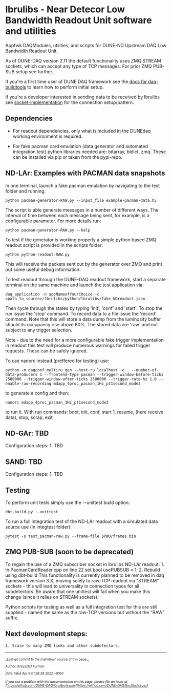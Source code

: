 # lbrulibs - Near Detecor Low Bandwidth Readout Unit software and utilities 
Appfwk DAQModules, utilities, and scripts for DUNE-ND Upstream DAQ Low Bandwidth Readout Unit.

As of DUNE-DAQ version 2.11 the default functionality uses ZMQ STREAM sockets, which can accept any type of TCP messages. For prior ZMQ PUB-SUB setup see further.

If you're a first time user of DUNE DAQ framework see the [docs for daq-buildtools](https://dune-daq-sw.readthedocs.io/en/latest/packages/daq-buildtools/) to learn how to perform initial setup.

If you're a developer interested in sending data to be received by lbrulibs see [socket-implementation](socket-implementation.md) for the connection setup/pattern.

## Dependencies

- For readout dependencies, only what is included in the DUNEdaq working environment is required.

- For fake pacman card emulation (data generator and automated integration test) python libraries needed are: bitarray, bidict, zmq. These can be installed via pip or taken from the pypi-repo.

## ND-LAr: Examples with PACMAN data snapshots
In one terminal, launch a fake pacman emulation by navigating to the test folder and running:

    python pacman-generator-RAW.py --input_file example-pacman-data.h5

The script is able generate messages in a number of different ways. The interval of time between each message being sent, for example,
is a configurable parameter. For more details run:

    python pacman-generator-RAW.py --help

To test if the generator is working properly a simple python based ZMQ readout script is provided in the scripts folder:

    python python-readout-RAW.py

This will receive the packets sent out by the generator over ZMQ and print out some useful debug information.

To test readout through the DUNE-DAQ readout framework, start a separate terminal on the same machine and launch the test application via:

    daq_application -n appNameofYourChoice -c <path_to_source>/lbrulibs/python/lbrulibs/fake_NDreadout.json
    
Then cycle through the states by typing 'init', 'conf' and 'start'. To stop the run issue the 'stop' command. To record data to a file
issue the 'record' command. Note that this will store a data dump from the luminosity buffer should its occupancy rise above 80%. The stored
data are 'raw' and not subject to any trigger selection.

Note - due to the need for a more configurable fake trigger implementation in readout this test will produce numerous warnings for failed trigger
requests. These can be safely ignored.

To use nanorc instead (preffered for testing) use:

    python -m daqconf_multiru_gen --host-ru localhost -o . --number-of-data-producers 1 --frontend-type pacman --trigger-window-before-ticks 2500000 --trigger-window-after-ticks 2500000 --trigger-rate-hz 1.0 --enable-raw-recording mdapp_4proc_pacman_1Hz_pt1second_mode3

to generate a config and then:

    nanorc mdapp_4proc_pacman_1Hz_pt1second_mode3

to run it. With run commands: boot, init, conf, start 1, resume, (here receive data), stop, scrap, exit

## ND-GAr: TBD
Configuration steps:
    1. TBD

## SAND: TBD
Configuration steps:
    1. TBD

## Testing
To perform unit tests simply use the --unittest build option:

    dbt-build.py --unittest

To run a full integration test of the ND-LAr readout with a simulated data source use (in integtest folder):

    pytest -s test_pacman-raw.py --frame-file $PWD/frames.bin

## ZMQ PUB-SUB (soon to be deprecated)
To regain the use of a ZMQ subscriber socket in lbrulibs ND-LAr readout:
    1. In PacmanCardReader.cpp on line 22 set bool usePUBSUB = 1;
    2. Rebuild using dbt-build
This functionality is currently planned to be removed in daq framework version 3.X, moving solely to raw-TCP readout via "STREAM" sockets - this will lead to universality in connection types for all subdetectors. Be aware that one unittest will fail when you make this change (since it relies on STREAM sockets). 

Python scripts for testing as well as a full integration test for this are still supplied - named the same as the raw-TCP versions but without the "RAW" suffix.

## Next development steps:
    1. Scale to many ZMQ links and other subdetectors.


-----

<font size="1">
_Last git commit to the markdown source of this page:_


_Author: Krzysztof Furman_

_Date: Wed Apr 6 01:36:28 2022 +0100_

_If you see a problem with the documentation on this page, please file an Issue at [https://github.com/DUNE-DAQ/lbrulibs/issues](https://github.com/DUNE-DAQ/lbrulibs/issues)_
</font>
